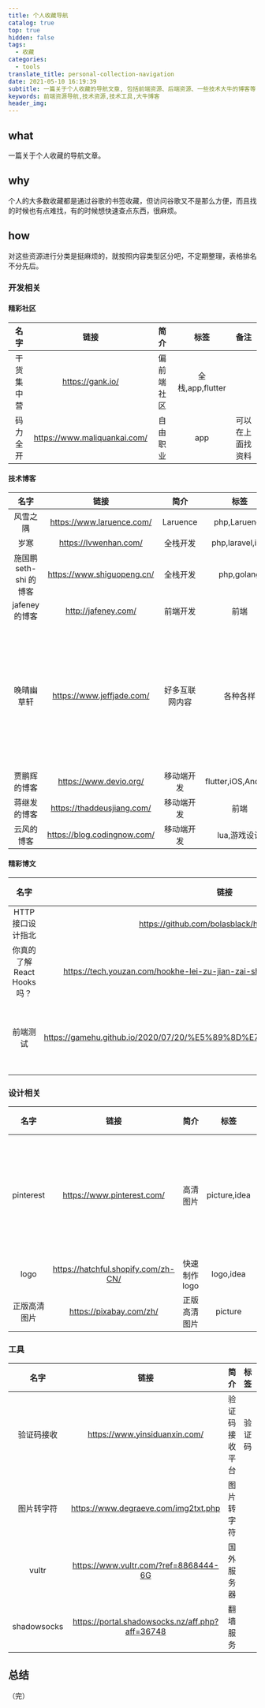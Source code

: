 ```yaml
---
title: 个人收藏导航
catalog: true
top: true
hidden: false
tags:
  - 收藏
categories:
  - tools
translate_title: personal-collection-navigation
date: 2021-05-10 16:19:39
subtitle: 一篇关于个人收藏的导航文章, 包括前端资源、后端资源、一些技术大牛的博客等
keywords: 前端资源导航,技术资源,技术工具,大牛博客
header_img:
---
```


## what
一篇关于个人收藏的导航文章。

## why
个人的大多数收藏都是通过谷歌的书签收藏，但访问谷歌又不是那么方便，而且找的时候也有点难找，有的时候想快速查点东西，很麻烦。

## how

对这些资源进行分类是挺麻烦的，就按照内容类型区分吧，不定期整理，表格排名不分先后。

### 开发相关

#### 精彩社区
|    名字    |             链接             |    简介    |       标签       |       备注       |
| :--------: | :--------------------------: | :--------: | :--------------: | :--------------: |
| 干货集中营 |       https://gank.io/       | 偏前端社区 | 全栈,app,flutter |
|  码力全开  | https://www.maliquankai.com/ |  自由职业  |       app        | 可以在上面找资料 |

#### 技术博客
|          名字          |            链接             |      简介      |        标签         |                     备注                     |
| :--------------------: | :-------------------------: | :------------: | :-----------------: | :------------------------------------------: |
|        风雪之隅        |  https://www.laruence.com/  |    Laruence    |    php,Laruence     |
|          岁寒          |    https://lvwenhan.com/    |    全栈开发    |   php,laravel,iOS   |
| 施国鹏 seth-shi 的博客 | https://www.shiguopeng.cn/  |    全栈开发    |     php,golang      |
|     jafeney 的博客     |     http://jafeney.com/     |    前端开发    |        前端         |
|       晚晴幽草轩       |  https://www.jeffjade.com/  | 好多互联网内容 |      各种各样       | 没事可以逛逛，激发灵感 ,里面也有一些收集资料 |
|      贾鹏辉的博客      |   https://www.devio.org/    |   移动端开发   | flutter,iOS,Android |
|      蒋继发的博客      | https://thaddeusjiang.com/  |   移动端开发   |        前端         |
|       云风的博客       | https://blog.codingnow.com/ |   移动端开发   |    lua,游戏设计     |

#### 精彩博文
|           名字            |                                     链接                                      |           简介           |    标签     | 备注  |
| :-----------------------: | :---------------------------------------------------------------------------: | :----------------------: | :---------: | :---: |
|     HTTP 接口设计指北     |                 https://github.com/bolasblack/http-api-guide                  |         api设计          |  http,api   |
| 你真的了解React Hooks吗？ | https://tech.youzan.com/hookhe-lei-zu-jian-zai-shi-yong-shang-you-he-bu-tong/ |   react hooks深入了解    | react,hooks |
|         前端测试          |   https://gamehu.github.io/2020/07/20/%E5%89%8D%E7%AB%AF%E6%B5%8B%E8%AF%95/   | 单元测试,集成测试,UI测试 | react,hooks |


### 设计相关
|     名字     |                链接                 |     简介     |     标签     |         备注         |
| :----------: | :---------------------------------: | :----------: | :----------: | :------------------: |
|  pinterest   |     https://www.pinterest.com/      |   高清图片   | picture,idea | 可以去上面逛逛找灵感 |
|     logo     | https://hatchful.shopify.com/zh-CN/ | 快速制作logo |  logo,idea   |
| 正版高清图片 |       https://pixabay.com/zh/       | 正版高清图片 |   picture    |


### 工具

|    名字     |                      链接                       |      简介      |  标签  | 备注  |
| :---------: | :---------------------------------------------: | :------------: | :----: | :---: |
| 验证码接收  |          https://www.yinsiduanxin.com/          | 验证码接收平台 | 验证码 |
| 图片转字符  |      https://www.degraeve.com/img2txt.php       |   图片转字符   |        |
|    vultr    |      https://www.vultr.com/?ref=8868444-6G      |   国外服务器   |
| shadowsocks | https://portal.shadowsocks.nz/aff.php?aff=36748 |    翻墙服务    |

## 总结



（完）
